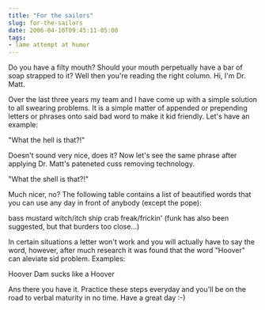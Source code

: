 ```yaml
---
title: "For the sailors"
slug: for-the-sailors
date: 2006-04-10T09:45:11-05:00
tags:
- lame attempt at humor
---
```

Do you have a filty mouth? Should your mouth perpetually have a bar of soap strapped to it? Well then you're reading the right column. Hi, I'm Dr. Matt.

Over the last three years my team and I have come up with a simple solution to all swearing problems. It is a simple matter of appended or prepending letters or phrases onto said bad word to make it kid friendly. Let's have an example:

 "What the hell is that?!"

Doesn't sound very nice, does it? Now let's see the same phrase after applying Dr. Matt's pateneted cuss removing technology.

 "What the shell is that?!"

Much nicer, no? The following table contains a list of beautified words that you can use any day in front of anybody (except the pope): 

bass
mustard
witch/itch
ship
crab
freak/frickin' (funk has also been suggested, but that burders too close...)

In certain situations a letter won't work and you will actually have to say the word, however, after much research it was found that the word "Hoover" can aleviate sid problem. Examples:

Hoover Dam
sucks like a Hoover

Ans there you have it. Practice these steps everyday and you'll be on the road to verbal maturity in no time. Have a great day :-)
